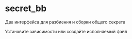# secret_bb

Два интерфейса для разбиения и сборки общего секрета

Установите зависимости или создайте исполняемый файл
